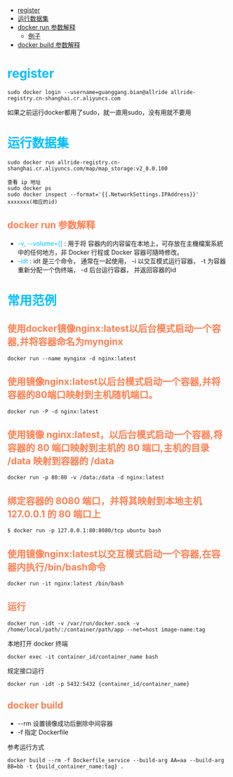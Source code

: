 - [register](#register)
- [运行数据集](#运行数据集)
- [docker run 参数解释](#docker-run-参数解释)
  - [例子](#例子)
- [docker build 参数解释](#docker-build-参数解释)

# <font color=deepskyblue>register</font> 
```
sudo docker login --username=guanggang.bian@allride allride-registry.cn-shanghai.cr.aliyuncs.com
```
如果之前运行docker都用了sudo，就一直用sudo，没有用就不要用

# <font color=deepskyblue>运行数据集</font>
```
sudo docker run allride-registry.cn-shanghai.cr.aliyuncs.com/map/map_storage:v2_8.0.100

查看 ip 地址
sudo docker ps
sudo docker inspect --format='{{.NetworkSettings.IPAddress}}' xxxxxxx(相应的id)
```

## <font color=coral>docker run 参数解释</font>
+ <font color=deepskyblue>-v, --volume=[]</font> : 用于将 容器内的内容留在本地上，可存放在主機檔案系統中的任何地方，非 Docker 行程或 Docker 容器可隨時修改。
+ <font color=deepskyblue>-idt</font> : idt 是三个命令， 通常在一起使用， -i 以交互模式运行容器， -t 为容器重新分配一个伪终端， -d 后台运行容器， 并返回容器的id

# <font color=deepskyblue>常用范例</font>
## <font color=coral>使用docker镜像nginx:latest以后台模式启动一个容器,并将容器命名为mynginx</font>
```
docker run --name mynginx -d nginx:latest
```

## <font color=coral>使用镜像nginx:latest以后台模式启动一个容器,并将容器的80端口映射到主机随机端口。</font>
```
docker run -P -d nginx:latest
```

## <font color=coral>使用镜像 nginx:latest，以后台模式启动一个容器,将容器的 80 端口映射到主机的 80 端口,主机的目录 /data 映射到容器的 /data </font>
```
docker run -p 80:80 -v /data:/data -d nginx:latest
```

## <font color=coral>绑定容器的 8080 端口，并将其映射到本地主机 127.0.0.1 的 80 端口上</font>
```
$ docker run -p 127.0.0.1:80:8080/tcp ubuntu bash
```

## <font color=coral>使用镜像nginx:latest以交互模式启动一个容器,在容器内执行/bin/bash命令</font>
```
docker run -it nginx:latest /bin/bash
```

## <font color=coral>运行</font>
```
docker run -idt -v /var/run/docker.sock -v /home/local/path/:/container/path/app --net=host image-name:tag
```

本地打开 docker 终端
```
docker exec -it container_id/container_name bash
```

规定接口运行
```
docker run -idt -p 5432:5432 {container_id/container_name}
```
## <font color=coral>docker build</font>
+ --rm 设置镜像成功后删除中间容器
+ -f 指定 Dockerfile

参考运行方式
```
docker build --rm -f Dockerfile_service --build-arg AA=aa --build-arg BB=bb -t {build_container_name:tag} .
```

